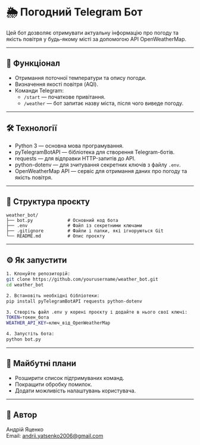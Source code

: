 # 🌦️ Погодний Telegram Бот

Цей бот дозволяє отримувати актуальну інформацію про погоду та якість повітря у будь-якому місті за допомогою API OpenWeatherMap.

---

## 🧠 Функціонал

- Отримання поточної температури та опису погоди.
- Визначення якості повітря (AQI).
- Команди Telegram:
  - `/start` — початкове привітання.
  - `/weather` — бот запитає назву міста, після чого виведе погоду.

---

## 🛠️ Технології

- Python 3 — основна мова програмування.
- pyTelegramBotAPI — бібліотека для створення Telegram-ботів.
- requests — для відправки HTTP-запитів до API.
- python-dotenv — для зчитування секретних ключів з файлу `.env`.
- OpenWeatherMap API — сервіс для отримання даних про погоду та якість повітря.

---

## 📁 Структура проєкту

```plaintext
weather_bot/
├── bot.py             # Основний код бота
├── .env               # Файл із секретними ключами
├── .gitignore         # Файли і папки, які ігноруються Git
└── README.md          # Опис проєкту
```

---

## ⚙️ Як запустити

```bash
1. Клонуйте репозиторій:  
git clone https://github.com/yourusername/weather_bot.git
cd weather_bot

2. Встановіть необхідні бібліотеки:
pip install pyTelegramBotAPI requests python-dotenv

3. Створіть файл .env у корені проєкту і додайте в нього свої ключі: 
TOKEN=токен_бота 
WEATHER_API_KEY=ключ_від_OpenWeatherMap

4. Запустіть бота: 
python bot.py
```

---

## 🚀 Майбутні плани

- Розширити список підтримуваних команд.
- Покращити обробку помилок.
- Додати можливість налаштувань користувача.

---

## 👤 Автор

Андрій Яценко  
Email: andrii.yatsenko2006@gmail.com
